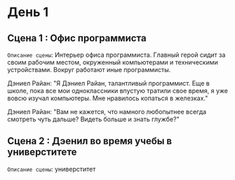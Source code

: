 # День 1
## Сцена 1 : Офис программиста

`Описание сцены`: Интерьер офиса программиста. Главный герой сидит за своим рабочим местом, окруженный компьютерами и техническими устройствами. Вокруг работают иные программисты.

Дэниел Райан: "Я Дэниел Райан, талантливый программист. Еще в школе, пока все мои одноклассники впустую тратили свое время, я уже вовсю изучал компьютеры. Мне нравилось копаться в железках."

Дэниел Райан: "Вам не кажется, что намного любопытнее всегда смотреть чуть дальше? Видеть больше и знать глужбе?"

## Сцена 2 : Дэенил во время учебы в универститете

`Описание сцены`: универститет
